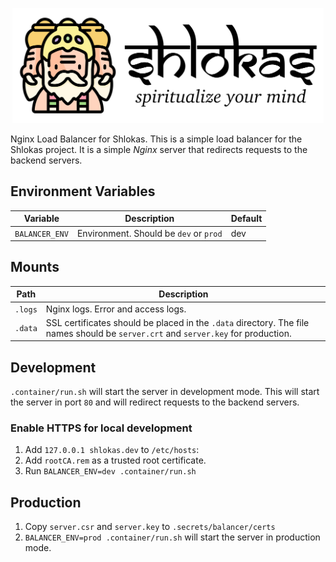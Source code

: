 <a href="https://github.com/akdasa-studios/shlokas">
  <p align="center">
    <img src="https://raw.githubusercontent.com/akdasa-studios/shlokas/main/docs/logo.svg" height="184px"/>
  </p>
</a>

Nginx Load Balancer for Shlokas. This is a simple load balancer for the Shlokas project. It is a simple _Nginx_ server that redirects requests to the backend servers.

## Environment Variables

| Variable       | Description                            | Default |
| -------------- | -------------------------------------- | ------- |
| `BALANCER_ENV` | Environment. Should be `dev` or `prod` | dev     |


## Mounts

| Path    | Description                                                                                                                        |
| ------- | ---------------------------------------------------------------------------------------------------------------------------------- |
| `.logs` | Nginx logs. Error and access logs.                                                                                                 |
| `.data` | SSL certificates should be placed in the `.data` directory. The file names should be `server.crt` and `server.key` for production. |


## Development

`.container/run.sh` will start the server in development mode. This will start the server in port `80` and will redirect requests to the backend servers.

### Enable HTTPS for local development

1. Add `127.0.0.1 shlokas.dev` to `/etc/hosts`:
2. Add `rootCA.rem` as a trusted root certificate.
3. Run `BALANCER_ENV=dev .container/run.sh`


## Production

1. Copy `server.csr` and `server.key` to `.secrets/balancer/certs`
2. `BALANCER_ENV=prod .container/run.sh` will start the server in production mode.

